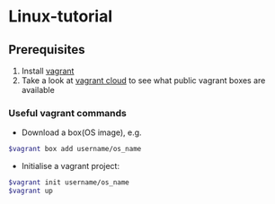 # Linux-tutorial

## Prerequisites
1. Install [vagrant](https://www.vagrantup.com/)		
2. Take a look at [vagrant cloud](https://app.vagrantup.com/boxes/search) to see what public vagrant boxes are available		


### Useful vagrant commands		
- Download a box(OS image), e.g.		
```sh
$vagrant box add username/os_name
```

- Initialise a vagrant project:
```sh
$vagrant init username/os_name
$vagrant up
```
